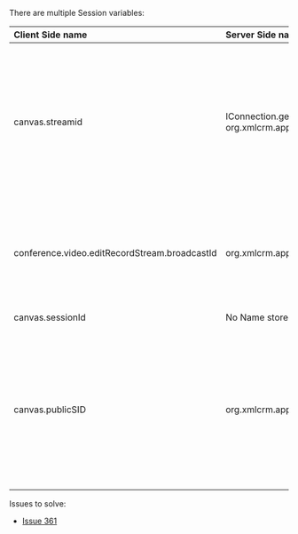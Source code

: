 There are multiple Session variables:

| **Client Side name** | **Server Side name** | **description**  | **init-time / place** |
|:---------------------|:---------------------|:-----------------|:----------------------|
| canvas.streamid      | IConnection.getClient.getID() and org.xmlcrm.app.conference.videobeans.RoomClient.streamid | this is unique key for every rtmpconnection, it is the only way to get the RoomClient in the current Session, but it is not used to identify a logged-in user. It is used to hold session variables for Users and Guests while making a Conference. The RoomClient holds also data to identify who is together in a room. | invoked by Red5-Event: org.xmlcrm.app.remote.Application.roomJoin |
| conference.video.editRecordStream.broadcastId | org.xmlcrm.app.remote.Application.broadCastCounter | this is a unique key for every netstream/rtmpStream, you cannot use the streamid, cause if a user tries to reconnect his stream he cannot use the same Id for publishing his stream | org.xmlcrm.app.remote.Application.getBroadCastId invoked by editRecordStream.lzx Line 41 getBroadCastId.doCall() |
| canvas.sessionId     | No Name stored in Database | The security Token | org.xmlcrm.app.remote.MainService.getsessiondata() by xmlcrm.hibernate.hibRtmpConnection.lzx Line 70 |
| canvas.publicSID     | org.xmlcrm.app.conference.videobeans.RoomClient.publicSID | unique public SID, shared through RTMP-Reconnects, and Server-Side stored in RoomClient-Object, so this will be also send to all connected users, you cannot use the User\_id here cause Guests have no User\_id, you cannot use the canvas.sessionId for security reason | org.xmlcrm.app.remote.Application.getPublicSID and overwritePublicSID (invoked after reconnecting) both invoked by the client in hibRtmpConnection |

Issues to solve:
  * [Issue 361](https://code.google.com/p/openmeetings/issues/detail?id=361)